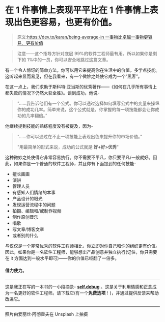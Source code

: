 # 在 1 件事情上表现平平比在 1 件事情上表现出色更容易，也更有价值。

> 原文:[https://dev.to/karan/being-average-in 一事物比卓越一事物更容易，更有价值](https://dev.to/karan/being-average-in--1-things-is-easier-and-more-valuable-than-being-excellent-at-1-thing-1epm)

> 注意——这个指导方针对底层 99%的软件工程师最有用。所以如果你是剩下的 1%中的一员，你可以安全地跳过这篇文章。

有一个令人惊讶的简单方法，你可以用它来提高你在生活中的价值。多学点技能。这听起来显而易见，但在我看来，有一个微妙之处使它成为一个“黑客”。

在这一点上，我们求助于斯科特·亚当斯的优秀著作——《如何在几乎所有事情上都失败的情况下仍然大获全胜》。谈到成功，他说-

> “……我告诉他们有一个公式。你可以通过选择如何填写公式中的变量来操纵你的成功几率。简单来说，这个公式就是，你掌握的每一项技能都会让你成功的几率翻倍。”

他继续提到技能的熟练程度没有被提及，因为-

> “……你可以通过在不止一项技能上表现出色来提升你的市场价值。”
> 
> "用最简单的形式来说，成功的公式就是:**好+好>优秀**"

这种微妙之处使得它非常容易执行。你不需要不平凡，你只要平凡/一般就好。因此，如果你是一个普通的软件工程师，并且你有下面提到的任何技能-

*   擅长画画
*   演讲
*   管理人员
*   有感知人们情绪的本事
*   产品设计的眼光
*   发现运营流程中的问题
*   拍摄、编辑和/或制作视频
*   制作原创音乐
*   唱歌
*   写文章/博客文章
*   或者别的什么

与仅仅是一个非常优秀的软件工程师相比，你立即对你自己和你的组织更有价值。因此，如果你是一名软件工程师，能够想出产品创意并独立执行(记住，你只需要在 it 方面达到一般水平即可)——你的价值已经翻了一倍多。

#### **借力使力。**

* * *

这是我正在写的一本书的一小段摘录- **[self.debug](https://leanpub.com/selfdebug)** 。这是关于利用情感和正念成为一名更好的软件工程师。请下载它(有一个**免费选项**！)，并通过提供反馈来帮助改进它。

* * *

照片由爱丽丝·阿彻霍夫在 Unsplash 上拍摄